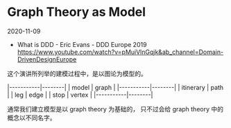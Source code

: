 # Graph Theory as Model

2020-11-09

- What is DDD - Eric Evans - DDD Europe 2019
  https://www.youtube.com/watch?v=pMuiVlnGqjk&ab_channel=Domain-DrivenDesignEurope

这个演讲所列举的建模过程中，是以图论为模型的。

|-----------|--------|
| model     | graph  |
|-----------|--------|
| itinerary | path   |
| leg       | edge   |
| stop      | vertex |
|-----------|--------|

通常我们建立模型是以 graph theory 为基础的，
只不过会给 graph theory 中的概念以不同名字。
